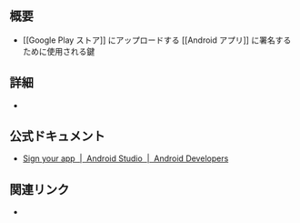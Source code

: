 ## 概要
- [[Google Play ストア]] にアップロードする [[Android アプリ]] に署名するために使用される鍵

## 詳細
- 

## 公式ドキュメント
- [Sign your app  |  Android Studio  |  Android Developers](https://developer.android.com/studio/publish/app-signing#app-signing-google-play)

## 関連リンク
- 
